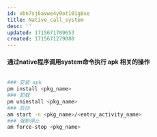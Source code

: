 ```yaml
---
id: vbn7sj6avwe4y0ot101g8xe
title: Native_call_system
desc: ''
updated: 1715671709653
created: 1715671279080
---
```


#### 通过native程序调用system命令执行 apk 相关的操作
```bash 

### 安装 apk
pm install <pkg_name>
### 卸载
pm uninstall <pkg_name>
### 启动
am start -n <pkg_name>/<entry_activity_name>
### 强制停止
am force-stop <pkg_name>

```